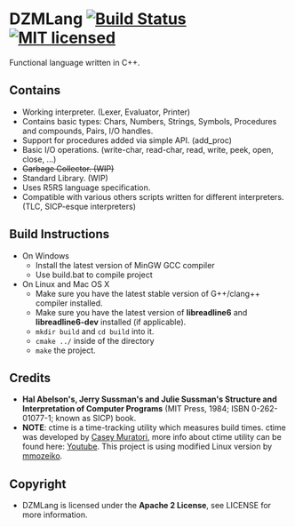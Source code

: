 # DZMLang [![Build Status](https://travis-ci.org/zaklaus/DZMLang.svg?branch=master)](https://travis-ci.org/zaklaus/DZMLang) [![MIT licensed](https://img.shields.io/hexpm/l/plug.svg?maxAge=2592000)](https://github.com/zaklaus/DZMLang/blob/master/LICENSE)

Functional language written in C++.

## Contains
* Working interpreter. (Lexer, Evaluator, Printer)
* Contains basic types: Chars, Numbers, Strings, Symbols, Procedures and compounds, Pairs, I/O handles.
* Support for procedures added via simple API. (add_proc)
* Basic I/O operations. (write-char, read-char, read, write, peek, open, close, ...)
* ~~Garbage Collector. (WIP)~~
* Standard Library. (WIP)
* Uses R5RS language specification.
* Compatible with various others scripts written for different interpreters. (TLC, SICP-esque interpreters)

## Build Instructions
* On Windows
   * Install the latest version of MinGW GCC compiler
   * Use build.bat to compile project
* On Linux and Mac OS X
   * Make sure you have the latest stable version of G++/clang++ compiler installed.
   * Make sure you have the latest version of **libreadline6** and **libreadline6-dev** installed (if applicable).
   * `mkdir build` and `cd build` into it.
   * `cmake ../` inside of the directory
   * `make` the project.

## Credits
*  **Hal Abelson's, Jerry Sussman's and Julie Sussman's Structure and Interpretation of Computer Programs** (MIT Press, 1984; ISBN 0-262-01077-1; known as SICP) book.
* **NOTE**: ctime is a time-tracking utility which measures build times. ctime was developed by [Casey Muratori](https://twitter.com/cmuratori), more info about ctime utility can be found here: [Youtube](https://www.youtube.com/watch?v=LdMHyGxfg6U). This project is using modified Linux version by [mmozeiko](https://github.com/mmozeiko).

## Copyright
* DZMLang is licensed under the **Apache 2 License**, see LICENSE for more information.
